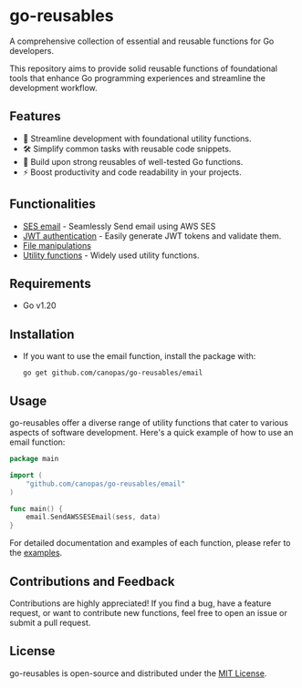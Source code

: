 # go-reusables

A comprehensive collection of essential and reusable functions for Go developers.

This repository aims to provide solid reusable functions of foundational tools that enhance Go programming experiences and streamline the development workflow.

## Features

- 🚀 Streamline development with foundational utility functions.
- 🛠 Simplify common tasks with reusable code snippets.
- 🧰 Build upon strong reusables of well-tested Go functions.
- ⚡ Boost productivity and code readability in your projects.

## Functionalities

- [SES email](https://github.com/canopas/go-reusables/tree/main/email) - Seamlessly Send email using AWS SES
- [JWT authentication](https://github.com/canopas/go-reusables/tree/main/jwtAuth) - Easily generate JWT tokens and validate them.
- [File manipulations](https://github.com/canopas/go-reusables/tree/main/file)
- [Utility functions](https://github.com/canopas/go-reusables/tree/main/util) - Widely used utility functions.

## Requirements

- Go v1.20

## Installation

- If you want to use the email function, install the package with: 

    ```
    go get github.com/canopas/go-reusables/email
    ```
## Usage

go-reusables offer a diverse range of utility functions that cater to various aspects of software development. Here's a quick example of how to use an email function:

```go
package main

import (
	"github.com/canopas/go-reusables/email"
)

func main() {
	email.SendAWSSESEmail(sess, data)
}
```

For detailed documentation and examples of each function, please refer to the [examples](https://github.com/canopas/go-reusables/tree/main/examples).


## Contributions and Feedback

Contributions are highly appreciated! If you find a bug, have a feature request, or want to contribute new functions, feel free to open an issue or submit a pull request.

## License

go-reusables is open-source and distributed under the [MIT License](https://github.com/canopas/go-reusables/blob/main/LICENSE).
